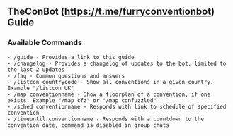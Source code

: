 ## TheConBot (https://t.me/furryconventionbot) Guide

### Available Commands

	- /guide - Provides a link to this guide
	- /changelog - Provides a changelog of updates to the bot, limited to the last 2 updates
	- /faq - Common questions and answers
	- /listcon countrycode - Show all conventions in a given country. Example "/listcon UK"
	- /map conventionname - Show a floorplan of a convention, if one exists. Example "/map cfz" or "/map confuzzled"
	- /sched conventionname - Responds with link to schedule of specified convention
	- /timeuntil conventionname - Responds with a countdown to the convention date, command is disabled in group chats
